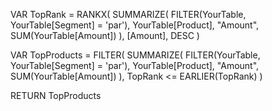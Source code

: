 VAR TopRank = 
    RANKX(
        SUMMARIZE(
            FILTER(YourTable, YourTable[Segment] = 'par'),
            YourTable[Product],
            "Amount", SUM(YourTable[Amount])
        ),
        [Amount],
        DESC
    )

VAR TopProducts = 
    FILTER(
        SUMMARIZE(
            FILTER(YourTable, YourTable[Segment] = 'par'),
            YourTable[Product],
            "Amount", SUM(YourTable[Amount])
        ),
        TopRank <= EARLIER(TopRank)
    )

RETURN
    TopProducts
